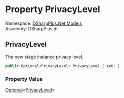 # Property PrivacyLevel

Namespace: [DSharpPlus.Net.Models](DSharpPlus.Net.Models.md)  
Assembly: DSharpPlus.dll

## <a id="DSharpPlus_Net_Models_StageInstanceEditModel_PrivacyLevel"></a>PrivacyLevel

The new stage instance privacy level.

```csharp
public Optional<PrivacyLevel> PrivacyLevel { set; }
```

### Property Value

[Optional](DSharpPlus.Entities.Optional\-1.md)<[PrivacyLevel](DSharpPlus.PrivacyLevel.md)\>

